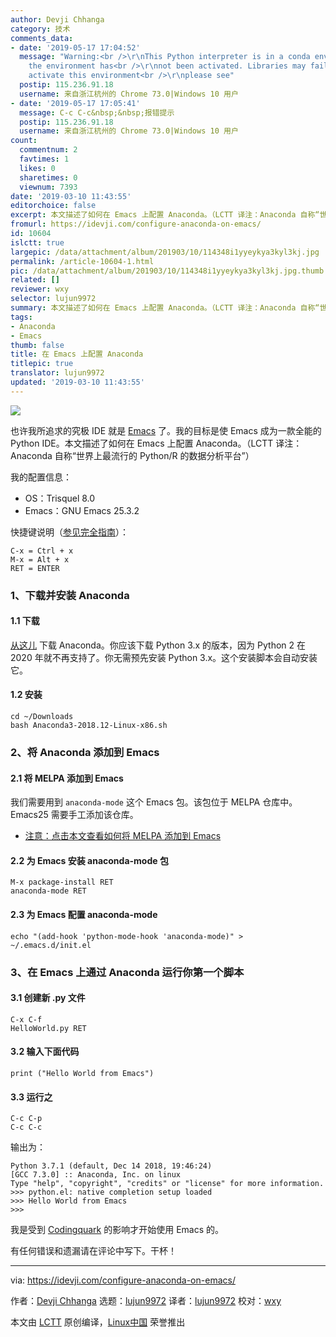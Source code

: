 ```yaml
---
author: Devji Chhanga
category: 技术
comments_data:
- date: '2019-05-17 17:04:52'
  message: "Warning:<br />\r\nThis Python interpreter is in a conda environment, but
    the environment has<br />\r\nnot been activated. Libraries may fail to load.&nbsp;&nbsp;To
    activate this environment<br />\r\nplease see"
  postip: 115.236.91.18
  username: 来自浙江杭州的 Chrome 73.0|Windows 10 用户
- date: '2019-05-17 17:05:41'
  message: C-c C-c&nbsp;&nbsp;报错提示
  postip: 115.236.91.18
  username: 来自浙江杭州的 Chrome 73.0|Windows 10 用户
count:
  commentnum: 2
  favtimes: 1
  likes: 0
  sharetimes: 0
  viewnum: 7393
date: '2019-03-10 11:43:55'
editorchoice: false
excerpt: 本文描述了如何在 Emacs 上配置 Anaconda。（LCTT 译注：Anaconda 自称“世界上最流行的 Python/R 的数据分析平台”）
fromurl: https://idevji.com/configure-anaconda-on-emacs/
id: 10604
islctt: true
largepic: /data/attachment/album/201903/10/114348i1yyeykya3kyl3kj.jpg
permalink: /article-10604-1.html
pic: /data/attachment/album/201903/10/114348i1yyeykya3kyl3kj.jpg.thumb.jpg
related: []
reviewer: wxy
selector: lujun9972
summary: 本文描述了如何在 Emacs 上配置 Anaconda。（LCTT 译注：Anaconda 自称“世界上最流行的 Python/R 的数据分析平台”）
tags:
- Anaconda
- Emacs
thumb: false
title: 在 Emacs 上配置 Anaconda
titlepic: true
translator: lujun9972
updated: '2019-03-10 11:43:55'
---
```


![](/data/attachment/album/201903/10/114348i1yyeykya3kyl3kj.jpg)


也许我所追求的究极 IDE 就是 [Emacs](https://www.gnu.org/software/emacs/) 了。我的目标是使 Emacs 成为一款全能的 Python IDE。本文描述了如何在 Emacs 上配置 Anaconda。（LCTT 译注：Anaconda 自称“世界上最流行的 Python/R 的数据分析平台”）


我的配置信息：


* OS：Trisquel 8.0
* Emacs：GNU Emacs 25.3.2


快捷键说明（[参见完全指南](https://www.math.uh.edu/%7Ebgb/emacs_keys.html)）：



```
C-x = Ctrl + x
M-x = Alt + x
RET = ENTER
```

### 1、下载并安装 Anaconda


#### 1.1 下载


[从这儿](https://www.anaconda.com/download/#linux) 下载 Anaconda。你应该下载 Python 3.x 的版本，因为 Python 2 在 2020 年就不再支持了。你无需预先安装 Python 3.x。这个安装脚本会自动安装它。


#### 1.2 安装



```
cd ~/Downloads
bash Anaconda3-2018.12-Linux-x86.sh
```

### 2、将 Anaconda 添加到 Emacs


#### 2.1 将 MELPA 添加到 Emacs


我们需要用到 `anaconda-mode` 这个 Emacs 包。该包位于 MELPA 仓库中。Emacs25 需要手工添加该仓库。


* [注意：点击本文查看如何将 MELPA 添加到 Emacs](https://melpa.org/#/getting-started)


#### 2.2 为 Emacs 安装 anaconda-mode 包



```
M-x package-install RET
anaconda-mode RET
```

#### 2.3 为 Emacs 配置 anaconda-mode



```
echo "(add-hook 'python-mode-hook 'anaconda-mode)" > ~/.emacs.d/init.el
```

### 3、在 Emacs 上通过 Anaconda 运行你第一个脚本


#### 3.1 创建新 .py 文件



```
C-x C-f
HelloWorld.py RET
```

#### 3.2 输入下面代码



```
print ("Hello World from Emacs")
```

#### 3.3 运行之



```
C-c C-p
C-c C-c
```

输出为：



```
Python 3.7.1 (default, Dec 14 2018, 19:46:24)
[GCC 7.3.0] :: Anaconda, Inc. on linux
Type "help", "copyright", "credits" or "license" for more information.
>>> python.el: native completion setup loaded
>>> Hello World from Emacs
>>>
```

我是受到 [Codingquark](https://codingquark.com) 的影响才开始使用 Emacs 的。


有任何错误和遗漏请在评论中写下。干杯！




---


via: <https://idevji.com/configure-anaconda-on-emacs/>


作者：[Devji Chhanga](https://idevji.com/author/admin/) 选题：[lujun9972](https://github.com/lujun9972) 译者：[lujun9972](https://github.com/lujun9972) 校对：[wxy](https://github.com/wxy)


本文由 [LCTT](https://github.com/LCTT/TranslateProject) 原创编译，[Linux中国](https://linux.cn/) 荣誉推出